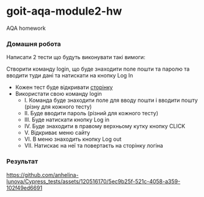 # goit-aqa-module2-hw
 AQA homework

### Домашня робота

Написати 2 тести що будуть виконувати такі вимоги:

Створити команду login, що буде знаходити поле пошти та паролю та вводити туди дані та натискати на кнопку Log In

- Кожен тест буде відкривати [сторінку](https://www.edu.goit.global/account/login)
- Використати свою команду login
  - I. Команда буде знаходити поле для вводу пошти і вводити пошту (різну для кожного тесту)
  - II. Буде вводити пароль (різний для кожного тесту)
  - III. Буде натискати кнопку Log in
  - IV. Буде знаходити в правому верхньому кутку кнопку CLICK
  - V. Відкриває меню сайту
  - VI. В меню знаходить кнопку Log out
  - VII. Натискає на неї та повертаєть на сторінку логіна

### Результат
https://github.com/anhelina-lunova/Cypress_tests/assets/120516170/5ec9b25f-521c-4058-a359-102f49ed6691
